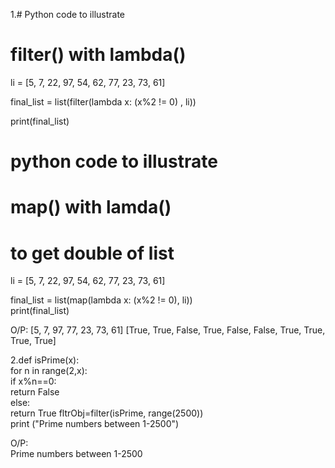 1.# Python code to illustrate 
# filter() with lambda() 

li = [5, 7, 22, 97, 54, 62, 77, 23, 73, 61] 

final_list = list(filter(lambda x: (x%2 != 0) , li)) 

print(final_list)

# python code to illustrate
# map() with lamda()
# to get double of list
li = [5, 7, 22, 97, 54, 62, 77, 23, 73, 61] 

final_list = list(map(lambda x: (x%2 != 0), li))    
print(final_list)

O/P:
[5, 7, 97, 77, 23, 73, 61]
[True, True, False, True, False, False, True, True, True, True]

2.def isPrime(x):                                                                                                                                                                   
    for n in range(2,x):                                                                                                                                                           
        if x%n==0:                                                                                                                                                                 
            return False                                                                                                                                                           
        else:                                                                                                                                                                      
            return True 
fltrObj=filter(isPrime, range(2500))                                                                                                                                               
print ("Prime numbers between 1-2500")                                                                                                                                             

O/P:                                                                                                                                                                               
Prime numbers between 1-2500
